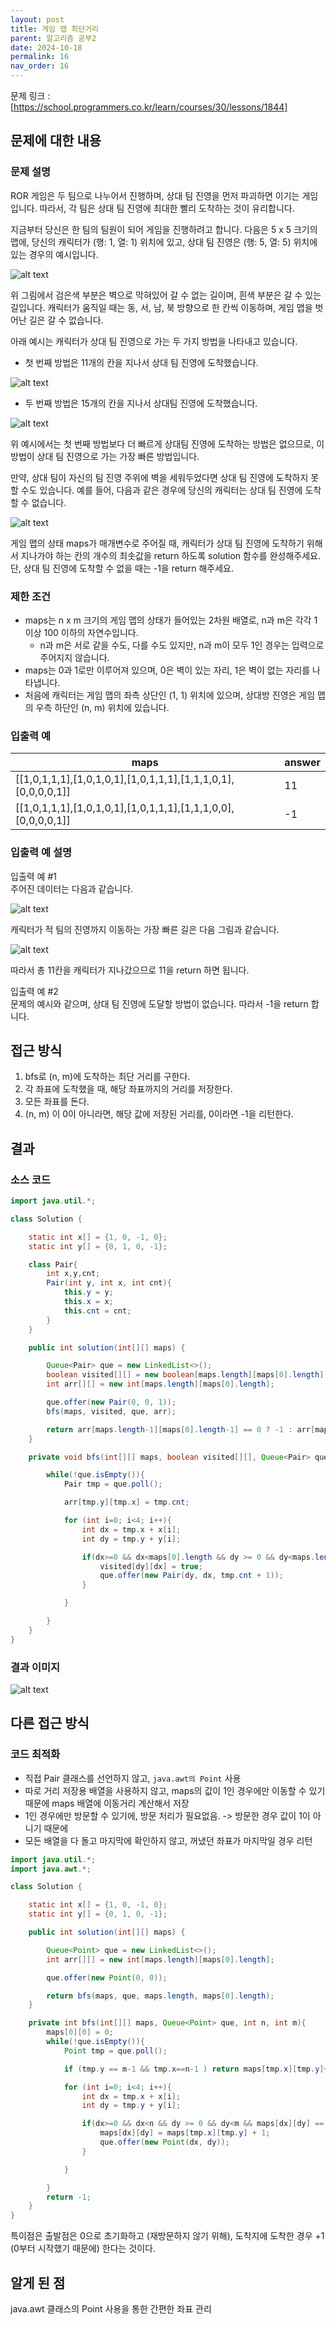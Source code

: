 ```yaml
---
layout: post
title: 게임 맵 최단거리
parent: 알고리즘 공부2
date: 2024-10-18
permalink: 16
nav_order: 16
---
```


문제 링크 : [https://school.programmers.co.kr/learn/courses/30/lessons/1844]

## 문제에 대한 내용

### 문제 설명

ROR 게임은 두 팀으로 나누어서 진행하며, 상대 팀 진영을 먼저 파괴하면 이기는 게임입니다. 따라서, 각 팀은 상대 팀 진영에 최대한 빨리 도착하는 것이 유리합니다.

지금부터 당신은 한 팀의 팀원이 되어 게임을 진행하려고 합니다. 다음은 5 x 5 크기의 맵에, 당신의 캐릭터가 (행: 1, 열: 1) 위치에 있고, 상대 팀 진영은 (행: 5, 열: 5) 위치에 있는 경우의 예시입니다.

![alt text](/공부/알고리즘-공부/image-18.png)

위 그림에서 검은색 부분은 벽으로 막혀있어 갈 수 없는 길이며, 흰색 부분은 갈 수 있는 길입니다. 캐릭터가 움직일 때는 동, 서, 남, 북 방향으로 한 칸씩 이동하며, 게임 맵을 벗어난 길은 갈 수 없습니다.

아래 예시는 캐릭터가 상대 팀 진영으로 가는 두 가지 방법을 나타내고 있습니다.

- 첫 번째 방법은 11개의 칸을 지나서 상대 팀 진영에 도착했습니다.

![alt text](/공부/알고리즘-공부/image-19.png)

- 두 번째 방법은 15개의 칸을 지나서 상대팀 진영에 도착했습니다.

![alt text](/공부/알고리즘-공부/image-20.png)

위 예시에서는 첫 번째 방법보다 더 빠르게 상대팀 진영에 도착하는 방법은 없으므로, 이 방법이 상대 팀 진영으로 가는 가장 빠른 방법입니다.

만약, 상대 팀이 자신의 팀 진영 주위에 벽을 세워두었다면 상대 팀 진영에 도착하지 못할 수도 있습니다. 예를 들어, 다음과 같은 경우에 당신의 캐릭터는 상대 팀 진영에 도착할 수 없습니다.

![alt text](/공부/알고리즘-공부/image-21.png)

게임 맵의 상태 maps가 매개변수로 주어질 때, 캐릭터가 상대 팀 진영에 도착하기 위해서 지나가야 하는 칸의 개수의 최솟값을 return 하도록 solution 함수를 완성해주세요. 단, 상대 팀 진영에 도착할 수 없을 때는 -1을 return 해주세요.

### 제한 조건

- maps는 n x m 크기의 게임 맵의 상태가 들어있는 2차원 배열로, n과 m은 각각 1 이상 100 이하의 자연수입니다.
  - n과 m은 서로 같을 수도, 다를 수도 있지만, n과 m이 모두 1인 경우는 입력으로 주어지지 않습니다.
- maps는 0과 1로만 이루어져 있으며, 0은 벽이 있는 자리, 1은 벽이 없는 자리를 나타냅니다.
- 처음에 캐릭터는 게임 맵의 좌측 상단인 (1, 1) 위치에 있으며, 상대방 진영은 게임 맵의 우측 하단인 (n, m) 위치에 있습니다.

### 입출력 예

| maps                                                          | answer |
| ------------------------------------------------------------- | ------ |
| [[1,0,1,1,1],[1,0,1,0,1],[1,0,1,1,1],[1,1,1,0,1],[0,0,0,0,1]] | 11     |
| [[1,0,1,1,1],[1,0,1,0,1],[1,0,1,1,1],[1,1,1,0,0],[0,0,0,0,1]] | -1     |

### 입출력 예 설명

입출력 예 #1  
주어진 데이터는 다음과 같습니다.

![alt text](/공부/알고리즘-공부/image-22.png)

캐릭터가 적 팀의 진영까지 이동하는 가장 빠른 길은 다음 그림과 같습니다.

![alt text](/공부/알고리즘-공부/image-23.png)

따라서 총 11칸을 캐릭터가 지나갔으므로 11을 return 하면 됩니다.

입출력 예 #2  
문제의 예시와 같으며, 상대 팀 진영에 도달할 방법이 없습니다. 따라서 -1을 return 합니다.

## 접근 방식

1. bfs로 (n, m)에 도착하는 최단 거리를 구한다.
2. 각 좌표에 도착했을 때, 해당 좌표까지의 거리를 저장한다.
3. 모든 좌표를 돈다.
4. (n, m) 이 0이 아니라면, 해당 값에 저장된 거리를, 0이라면 -1을 리턴한다.

## 결과

### 소스 코드

```java
import java.util.*;

class Solution {

    static int x[] = {1, 0, -1, 0};
    static int y[] = {0, 1, 0, -1};

    class Pair{
        int x,y,cnt;
        Pair(int y, int x, int cnt){
            this.y = y;
            this.x = x;
            this.cnt = cnt;
        }
    }

    public int solution(int[][] maps) {

        Queue<Pair> que = new LinkedList<>();
        boolean visited[][] = new boolean[maps.length][maps[0].length];
        int arr[][] = new int[maps.length][maps[0].length];

        que.offer(new Pair(0, 0, 1));
        bfs(maps, visited, que, arr);

        return arr[maps.length-1][maps[0].length-1] == 0 ? -1 : arr[maps.length-1][maps[0].length-1];
    }

    private void bfs(int[][] maps, boolean visited[][], Queue<Pair> que, int arr[][]){

        while(!que.isEmpty()){
            Pair tmp = que.poll();

            arr[tmp.y][tmp.x] = tmp.cnt;

            for (int i=0; i<4; i++){
                int dx = tmp.x + x[i];
                int dy = tmp.y + y[i];

                if(dx>=0 && dx<maps[0].length && dy >= 0 && dy<maps.length && !visited[dy][dx] && maps[dy][dx] == 1){
                    visited[dy][dx] = true;
                    que.offer(new Pair(dy, dx, tmp.cnt + 1));
                }

            }

        }
    }
}
```

### 결과 이미지

![alt text](/공부/알고리즘-공부/image-24.png)

## 다른 접근 방식

### 코드 최적화

- 직접 Pair 클래스를 선언하지 않고, `java.awt의 Point` 사용
- 따로 거리 저장용 배열을 사용하지 않고, maps의 값이 1인 경우에만 이동할 수 있기 때문에 maps 배열에 이동거리 계산해서 저장
- 1인 경우에만 방문할 수 있기에, 방문 처리가 필요없음. -> 방문한 경우 값이 1이 아니기 때문에
- 모든 배열을 다 돌고 마지막에 확인하지 않고, 꺼냈던 좌표가 마지막일 경우 리턴

```java
import java.util.*;
import java.awt.*;

class Solution {

    static int x[] = {1, 0, -1, 0};
    static int y[] = {0, 1, 0, -1};

    public int solution(int[][] maps) {

        Queue<Point> que = new LinkedList<>();
        int arr[][] = new int[maps.length][maps[0].length];

        que.offer(new Point(0, 0));

        return bfs(maps, que, maps.length, maps[0].length);
    }

    private int bfs(int[][] maps, Queue<Point> que, int n, int m){
        maps[0][0] = 0;
        while(!que.isEmpty()){
            Point tmp = que.poll();

            if (tmp.y == m-1 && tmp.x==n-1 ) return maps[tmp.x][tmp.y]+1;

            for (int i=0; i<4; i++){
                int dx = tmp.x + x[i];
                int dy = tmp.y + y[i];

                if(dx>=0 && dx<n && dy >= 0 && dy<m && maps[dx][dy] == 1){
                    maps[dx][dy] = maps[tmp.x][tmp.y] + 1;
                    que.offer(new Point(dx, dy));
                }

            }

        }
        return -1;
    }
}
```

특이점은 출발점은 0으로 초기화하고 (재방문하지 않기 위해),
도착지에 도착한 경우 +1 (0부터 시작했기 때문에) 한다는 것이다.

## 알게 된 점

java.awt 클래스의 Point 사용을 통한 간편한 좌표 관리

[https://school.programmers.co.kr/learn/courses/30/lessons/1844]: https://school.programmers.co.kr/learn/courses/30/lessons/1844
